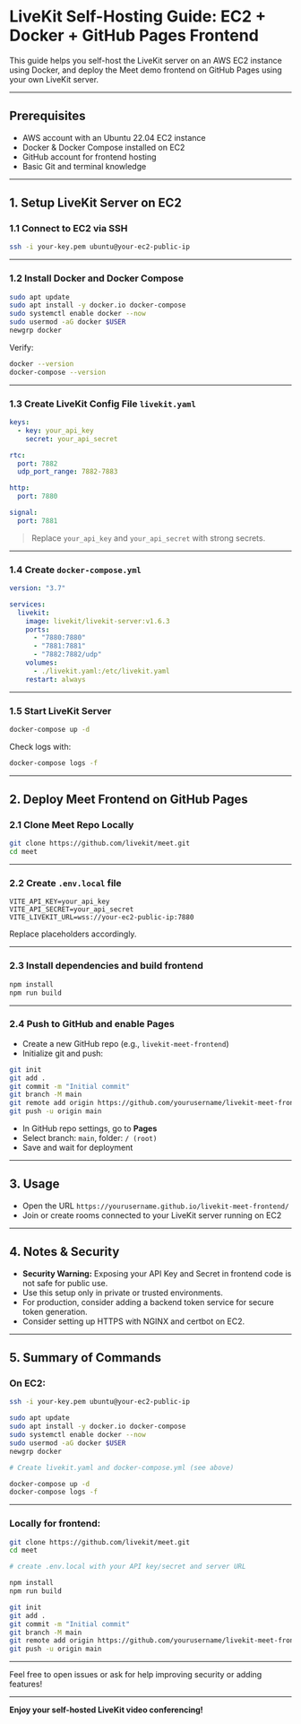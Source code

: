 
# LiveKit Self-Hosting Guide: EC2 + Docker + GitHub Pages Frontend

This guide helps you self-host the LiveKit server on an AWS EC2 instance using Docker, and deploy the Meet demo frontend on GitHub Pages using your own LiveKit server.

---

## Prerequisites

- AWS account with an Ubuntu 22.04 EC2 instance
- Docker & Docker Compose installed on EC2
- GitHub account for frontend hosting
- Basic Git and terminal knowledge

---

## 1. Setup LiveKit Server on EC2

### 1.1 Connect to EC2 via SSH

```bash
ssh -i your-key.pem ubuntu@your-ec2-public-ip
```

---

### 1.2 Install Docker and Docker Compose

```bash
sudo apt update
sudo apt install -y docker.io docker-compose
sudo systemctl enable docker --now
sudo usermod -aG docker $USER
newgrp docker
```

Verify:

```bash
docker --version
docker-compose --version
```

---

### 1.3 Create LiveKit Config File `livekit.yaml`

```yaml
keys:
  - key: your_api_key
    secret: your_api_secret

rtc:
  port: 7882
  udp_port_range: 7882-7883

http:
  port: 7880

signal:
  port: 7881
```

> Replace `your_api_key` and `your_api_secret` with strong secrets.

---

### 1.4 Create `docker-compose.yml`

```yaml
version: "3.7"

services:
  livekit:
    image: livekit/livekit-server:v1.6.3
    ports:
      - "7880:7880"
      - "7881:7881"
      - "7882:7882/udp"
    volumes:
      - ./livekit.yaml:/etc/livekit.yaml
    restart: always
```

---

### 1.5 Start LiveKit Server

```bash
docker-compose up -d
```

Check logs with:

```bash
docker-compose logs -f
```

---

## 2. Deploy Meet Frontend on GitHub Pages

### 2.1 Clone Meet Repo Locally

```bash
git clone https://github.com/livekit/meet.git
cd meet
```

---

### 2.2 Create `.env.local` file

```env
VITE_API_KEY=your_api_key
VITE_API_SECRET=your_api_secret
VITE_LIVEKIT_URL=wss://your-ec2-public-ip:7880
```

Replace placeholders accordingly.

---

### 2.3 Install dependencies and build frontend

```bash
npm install
npm run build
```

---

### 2.4 Push to GitHub and enable Pages

- Create a new GitHub repo (e.g., `livekit-meet-frontend`)
- Initialize git and push:

```bash
git init
git add .
git commit -m "Initial commit"
git branch -M main
git remote add origin https://github.com/yourusername/livekit-meet-frontend.git
git push -u origin main
```

- In GitHub repo settings, go to **Pages**
- Select branch: `main`, folder: `/ (root)`
- Save and wait for deployment

---

## 3. Usage

- Open the URL `https://yourusername.github.io/livekit-meet-frontend/`
- Join or create rooms connected to your LiveKit server running on EC2

---

## 4. Notes & Security

- **Security Warning:** Exposing your API Key and Secret in frontend code is not safe for public use.
- Use this setup only in private or trusted environments.
- For production, consider adding a backend token service for secure token generation.
- Consider setting up HTTPS with NGINX and certbot on EC2.

---

## 5. Summary of Commands

### On EC2:

```bash
ssh -i your-key.pem ubuntu@your-ec2-public-ip

sudo apt update
sudo apt install -y docker.io docker-compose
sudo systemctl enable docker --now
sudo usermod -aG docker $USER
newgrp docker

# Create livekit.yaml and docker-compose.yml (see above)

docker-compose up -d
docker-compose logs -f
```

---

### Locally for frontend:

```bash
git clone https://github.com/livekit/meet.git
cd meet

# create .env.local with your API key/secret and server URL

npm install
npm run build

git init
git add .
git commit -m "Initial commit"
git branch -M main
git remote add origin https://github.com/yourusername/livekit-meet-frontend.git
git push -u origin main
```

---

Feel free to open issues or ask for help improving security or adding features!

---

**Enjoy your self-hosted LiveKit video conferencing!**
